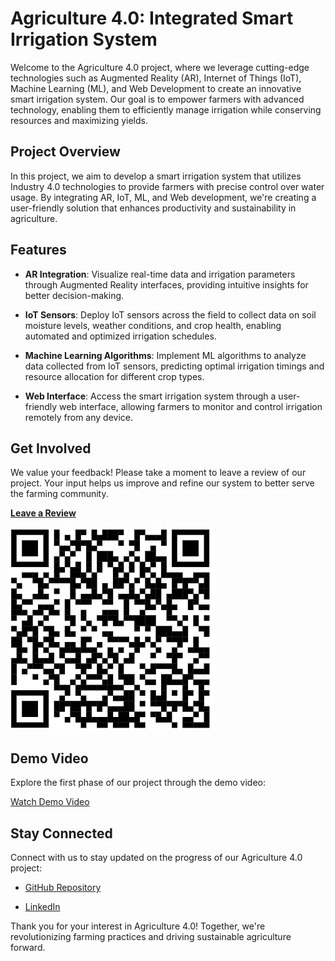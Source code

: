 # Agriculture 4.0: Integrated Smart Irrigation System

Welcome to the Agriculture 4.0 project, where we leverage cutting-edge technologies such as Augmented Reality (AR), Internet of Things (IoT), Machine Learning (ML), and Web Development to create an innovative smart irrigation system. Our goal is to empower farmers with advanced technology, enabling them to efficiently manage irrigation while conserving resources and maximizing yields.

## Project Overview

In this project, we aim to develop a smart irrigation system that utilizes Industry 4.0 technologies to provide farmers with precise control over water usage. By integrating AR, IoT, ML, and Web development, we're creating a user-friendly solution that enhances productivity and sustainability in agriculture.

## Features

- **AR Integration**: Visualize real-time data and irrigation parameters through Augmented Reality interfaces, providing intuitive insights for better decision-making.
  
- **IoT Sensors**: Deploy IoT sensors across the field to collect data on soil moisture levels, weather conditions, and crop health, enabling automated and optimized irrigation schedules.

- **Machine Learning Algorithms**: Implement ML algorithms to analyze data collected from IoT sensors, predicting optimal irrigation timings and resource allocation for different crop types.

- **Web Interface**: Access the smart irrigation system through a user-friendly web interface, allowing farmers to monitor and control irrigation remotely from any device.

## Get Involved

We value your feedback! Please take a moment to leave a review of our project. Your input helps us improve and refine our system to better serve the farming community.

[**Leave a Review**](https://forms.gle/KCd8sEBCZ92dQUHU6)

![Scan for feedback](https://github.com/AjayPoonia112/Agriculture-4.0---Integrated-Smart-Irrigation-System/blob/main/Project%20Design/qr.png)

## Demo Video

Explore the first phase of our project through the demo video:

[Watch Demo Video](https://youtu.be/XoihcVOr_Iw?si=bYq9I47bqyoIC4Vg)

## Stay Connected

Connect with us to stay updated on the progress of our Agriculture 4.0 project:

- [GitHub Repository](https://github.com/AjayPoonia112/Agriculture-4.0---Integrated-Smart-Irrigation-System)

- [LinkedIn](https://www.linkedin.com/in/ajay-poonia-988a86225/)

Thank you for your interest in Agriculture 4.0! Together, we're revolutionizing farming practices and driving sustainable agriculture forward.
